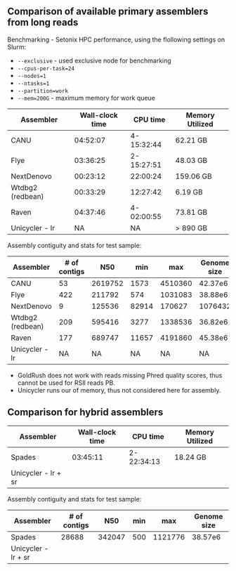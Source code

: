 ## Comparison of available primary assemblers from long reads

Benchmarking - Setonix HPC performance, using the flollowing settings on Slurm:

* ```--exclusive``` - used exclusive node for benchmarking    
* ```--cpus-per-task=24```    
* ```--nodes=1```    
* ```--ntasks=1```     
* ```--partition=work```    
* ```--mem=200G``` - maximum memory for work queue    


| Assembler        | Wall-clock time | CPU time   | Memory Utilized |
|------------------|-----------------|------------|-----------------|
| CANU             | 04:52:07        | 4-15:32:44 | 62.21 GB        |
| Flye             | 03:36:25        | 2-15:27:51 | 48.03 GB        |
| NextDenovo       | 00:23:12        | 22:00:24   | 159.06 GB       |
| Wtdbg2 (redbean) | 00:33:29        | 12:27:42   | 6.19 GB         |
| Raven            | 04:37:46        | 4-02:00:55 | 73.81 GB        |
| Unicycler - lr   | NA              | NA         | > 890 GB        |

Assembly contiguity and stats for test sample:    

| Assembler        | # of contigs | N50    | min   | max    | Genome size |
|------------------|--------------|--------|-------|--------|-------------| 
| CANU             | 53           | 2619752| 1573  | 4510360| 42.37e6     |
| Flye             | 422          | 211792 | 574   | 1031083| 38.88e6     |
| NextDenovo       | 9            | 125536 | 82914 | 170627 | 1076432     |
| Wtdbg2 (redbean) | 209          | 595416 | 3277  | 1338536| 36.82e6     |
| Raven            | 177          | 689747 | 11657 | 4191860| 45.38e6     |
| Unicycler - lr   | NA           | NA     | NA    | NA     | NA          |

* GoldRush does not work with reads missing Phred quality scores, thus cannot be used for RSII reads PB.    
* Unicycler runs our of memory, thus not considered here for assembly.    

## Comparison for hybrid assemblers

| Assembler        | Wall-clock time | CPU time   | Memory Utilized |
|------------------|-----------------|------------|-----------------|
| Spades           | 03:45:11        | 2-22:34:13 | 18.24 GB        |
| Unicycler - lr + sr  |         |  |         |

Assembly contiguity and stats for test sample:   

| Assembler        | # of contigs | N50    | min   | max    | Genome size |
|------------------|--------------|--------|-------|--------|-------------|
| Spades           | 28688        | 342047 | 500   | 1121776| 38.57e6     |
| Unicycler - lr + sr |            | |   | |      |
